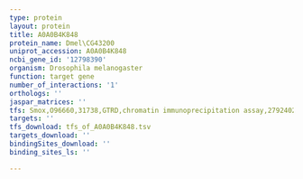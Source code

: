 ```yaml
---
type: protein
layout: protein
title: A0A0B4K848
protein_name: Dmel\CG43200
uniprot_accession: A0A0B4K848
ncbi_gene_id: '12798390'
organism: Drosophila melanogaster
function: target gene
number_of_interactions: '1'
orthologs: ''
jaspar_matrices: ''
tfs: Smox,O96660,31738,GTRD,chromatin immunoprecipitation assay,27924024%5Buid%5D,No
targets: ''
tfs_download: tfs_of_A0A0B4K848.tsv
targets_download: ''
bindingSites_download: ''
binding_sites_ls: ''

---
```

